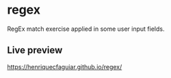 # regex
RegEx match exercise applied in some user input fields.
## Live preview
https://henriquecfaguiar.github.io/regex/
